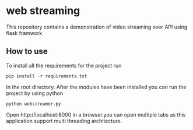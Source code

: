 # web streaming

This repository contains a demonstration of video streaming over API using flask framwork

## How to use

To install all the requirements for the project run

	pip install -r requirements.txt

In the root directory. After the modules have been installed you can run the project by using python

	python webstreamer.py
	
Open http://localhost:8000 in a browser.you can open multiple tabs as this application support multi 
threading architecture.